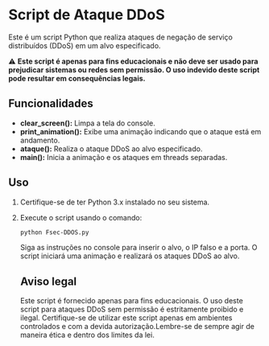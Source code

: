 # Script de Ataque DDoS

Este é um script Python que realiza ataques de negação de serviço distribuídos (DDoS) em um alvo especificado.

⚠️ **Este script é apenas para fins educacionais e não deve ser usado para prejudicar sistemas ou redes sem permissão. O uso indevido deste script pode resultar em consequências legais.**

## Funcionalidades
- **clear_screen():** Limpa a tela do console.
- **print_animation():** Exibe uma animação indicando que o ataque está em andamento.
- **ataque():** Realiza o ataque DDoS ao alvo especificado.
- **main():** Inicia a animação e os ataques em threads separadas.

## Uso
1. Certifique-se de ter Python 3.x instalado no seu sistema.
2. Execute o script usando o comando:
   ```bash
   python Fsec-DDOS.py
   ```
   Siga as instruções no console para inserir o alvo, o IP falso e a porta.
   O script iniciará uma animação e realizará os ataques DDoS ao alvo.
   
   ## Aviso legal
   Este script é fornecido apenas para fins educacionais. O uso deste script para ataques DDoS sem permissão é estritamente proibido e ilegal. Certifique-se de utilizar este script apenas em ambientes controlados e com a devida autorização.Lembre-se de sempre agir de maneira ética e dentro dos limites da lei.
